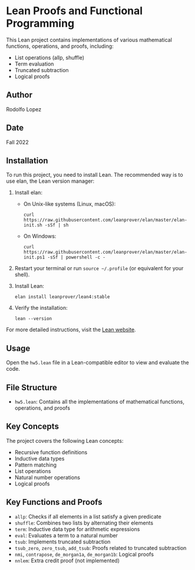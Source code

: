 # Lean Proofs and Functional Programming

This Lean project contains implementations of various mathematical functions, operations, and proofs, including:

- List operations (allp, shuffle)
- Term evaluation
- Truncated subtraction
- Logical proofs

## Author

Rodolfo Lopez

## Date

Fall 2022

## Installation

To run this project, you need to install Lean. The recommended way is to use elan, the Lean version manager:

1. Install elan:

   - On Unix-like systems (Linux, macOS):
     ```
     curl https://raw.githubusercontent.com/leanprover/elan/master/elan-init.sh -sSf | sh
     ```
   - On Windows:
     ```
     curl https://raw.githubusercontent.com/leanprover/elan/master/elan-init.ps1 -sSf | powershell -c -
     ```

2. Restart your terminal or run `source ~/.profile` (or equivalent for your shell).

3. Install Lean:

   ```
   elan install leanprover/lean4:stable
   ```

4. Verify the installation:
   ```
   lean --version
   ```

For more detailed instructions, visit the [Lean website](https://leanprover.github.io/lean4/doc/setup.html).

## Usage

Open the `hw5.lean` file in a Lean-compatible editor to view and evaluate the code.

## File Structure

- `hw5.lean`: Contains all the implementations of mathematical functions, operations, and proofs

## Key Concepts

The project covers the following Lean concepts:

- Recursive function definitions
- Inductive data types
- Pattern matching
- List operations
- Natural number operations
- Logical proofs

## Key Functions and Proofs

- `allp`: Checks if all elements in a list satisfy a given predicate
- `shuffle`: Combines two lists by alternating their elements
- `term`: Inductive data type for arithmetic expressions
- `eval`: Evaluates a term to a natural number
- `tsub`: Implements truncated subtraction
- `tsub_zero`, `zero_tsub`, `add_tsub`: Proofs related to truncated subtraction
- `nmi`, `contrapose`, `de_morgan1a`, `de_morgan1b`: Logical proofs
- `nnlem`: Extra credit proof (not implemented)
